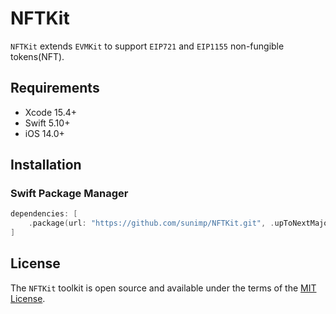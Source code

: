 # NFTKit

`NFTKit` extends `EVMKit` to support `EIP721` and `EIP1155` non-fungible tokens(NFT).

## Requirements

* Xcode 15.4+
* Swift 5.10+
* iOS 14.0+

## Installation

### Swift Package Manager

```swift
dependencies: [
    .package(url: "https://github.com/sunimp/NFTKit.git", .upToNextMajor(from: "1.0.0"))
]
```

## License

The `NFTKit` toolkit is open source and available under the terms of the [MIT License](https://github.com/sunimp/NFTKit/blob/main/LICENSE).

